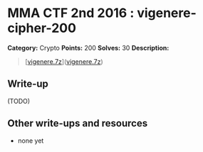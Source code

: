 # MMA CTF 2nd 2016 : vigenere-cipher-200

**Category:** Crypto
**Points:** 200
**Solves:** 30
**Description:**

> [[vigenere.7z](./vigenere.7z)]([vigenere.7z](./vigenere.7z))


## Write-up

(TODO)

## Other write-ups and resources

* none yet
